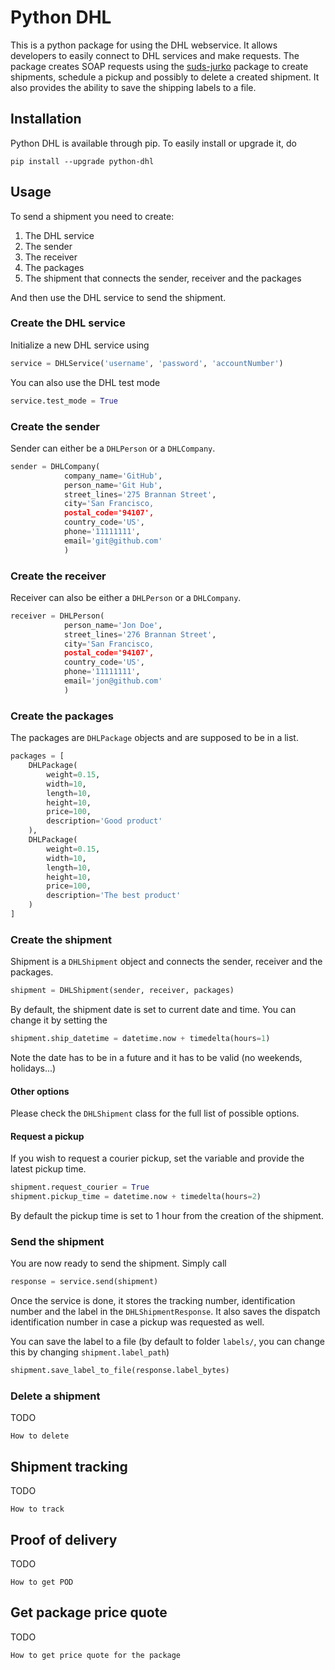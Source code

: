 # Python DHL

This is a python package for using the DHL webservice. 
It allows developers to easily connect to DHL services and make requests. 
The package creates SOAP requests using the [suds-jurko](https://pypi.python.org/pypi/suds-jurko/0.6) package
to create shipments, schedule a pickup and possibly to delete a created shipment.
It also provides the ability to save the shipping labels to a file.

## Installation

Python DHL is available through pip. To easily install or upgrade it, do

    pip install --upgrade python-dhl

## Usage

To send a shipment you need to create:

1. The DHL service
2. The sender
3. The receiver
4. The packages
5. The shipment that connects the sender, receiver and the packages

And then use the DHL service to send the shipment.

### Create the DHL service

Initialize a new DHL service using

```python
service = DHLService('username', 'password', 'accountNumber')
``` 
You can also use the DHL test mode

```python
service.test_mode = True
``` 
     
### Create the sender

Sender can either be a ``DHLPerson`` or a ``DHLCompany``.

```python
sender = DHLCompany(
            company_name='GitHub',
            person_name='Git Hub',
            street_lines='275 Brannan Street',
            city='San Francisco,
            postal_code='94107',
            country_code='US',
            phone='11111111',
            email='git@github.com'
            )
``` 
    
    
### Create the receiver

Receiver can also be either a ``DHLPerson`` or a ``DHLCompany``.

```python
receiver = DHLPerson(
            person_name='Jon Doe',
            street_lines='276 Brannan Street',
            city='San Francisco,
            postal_code='94107',
            country_code='US',
            phone='11111111',
            email='jon@github.com'
            )
``` 
    
    
### Create the packages

The packages are ``DHLPackage`` objects and are supposed to be in a list.

```python
packages = [
    DHLPackage(
        weight=0.15,
        width=10,
        length=10,
        height=10,
        price=100,
        description='Good product'
    ),
    DHLPackage(
        weight=0.15,
        width=10,
        length=10,
        height=10,
        price=100,
        description='The best product'
    )
]
``` 
    
    
### Create the shipment

Shipment is a ``DHLShipment`` object and connects the sender, receiver and the packages.

```python
shipment = DHLShipment(sender, receiver, packages)
``` 

By default, the shipment date is set to current date and time. You can change it by setting the

```python
shipment.ship_datetime = datetime.now + timedelta(hours=1)
``` 

Note the date has to be in a future and it has to be valid (no weekends, holidays...)

#### Other options

Please check the ``DHLShipment`` class for the full list of possible options.
    
   
#### Request a pickup
If you wish to request a courier pickup, set the variable and provide the latest pickup time.
    
```python
shipment.request_courier = True
shipment.pickup_time = datetime.now + timedelta(hours=2)
``` 

By default the pickup time is set to 1 hour from the creation of the shipment.
    

### Send the shipment

You are now ready to send the shipment. Simply call

```python
response = service.send(shipment)
``` 
    
Once the service is done, it stores the tracking number, identification number and the label in the ``DHLShipmentResponse``.
It also saves the dispatch identification number in case a pickup was requested as well.

You can save the label to a file (by default to folder ``labels/``, you can change this by changing ``shipment.label_path``)

```python
shipment.save_label_to_file(response.label_bytes)
```
    
    
### Delete a shipment

TODO 
    
    How to delete
    
## Shipment tracking

TODO

    How to track
    
## Proof of delivery

TODO

    How to get POD
    
## Get package price quote

 TODO
 
    How to get price quote for the package
